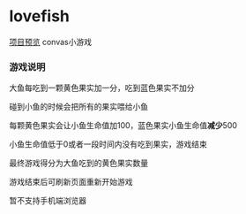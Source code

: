 ﻿# lovefish
<a href="https://htmlpreview.github.io/?https://github.com/jakeyChen1994/lovefish/blob/master/lovefish.html">项目预览</a>
convas小游戏
		<h3>游戏说明</h3>
		<p>大鱼每吃到一颗黄色果实加一分，吃到蓝色果实不加分</p>
		<p>碰到小鱼的时候会把所有的果实喂给小鱼</p>
		<p>每颗黄色果实会让小鱼生命值加100，蓝色果实小鱼生命值<b>减少</b>500</p>
		<p>小鱼生命值低于0或者一段时间内没有吃到果实，游戏结束</p>
		<p>最终游戏得分为大鱼吃到的黄色果实数量</p>
		<p>游戏结束后可刷新页面重新开始游戏</p>
		<p>暂不支持手机端浏览器</p>
